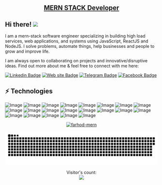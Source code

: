 <h2 align="center"><a href="https://farhod.vercel.app/" style="text-decoration: none, color:#00EF07">MERN STACK Developer</a></h2>

## Hi there! <img src="https://raw.githubusercontent.com/aemmadi/aemmadi/master/wave.gif" width="30px">

I am a mern-stack software engineer specializing in building high load services, web applications, and systems using JavaScript, ReactJS and NodeJS. I solve problems, automate things, help businesses and people to grow and improve life. </br>

I am always open to collaborating on projects and innovative/disruptive ideas. Find out more about me & feel free to connect with me here:

[![Linkedin Badge](https://img.shields.io/badge/LinkedIn-00EF07?style=for-the-badge&logo=linkedin&logoColor=white)](https://www.linkedin.com/in/farhod-shuhratovich/)
[![Web site Badge](	https://img.shields.io/badge/website-00EF07?style=for-the-badge&logo=About.me&logoColor=white)](https://farhod.vercel.app)
[![Telegram Badge](https://img.shields.io/badge/Telegram-00EF07?style=for-the-badge&logo=telegram&logoColor=white)](https://t.me/Farhod_shuhratovich)
[![Facebook Badge](https://img.shields.io/badge/Facebook-00EF07?style=for-the-badge&logo=facebook&logoColor=white)](https://www.facebook.com/farhod_shuhratovich/) 

<!-- <h2 align="left"><a href="https://farhod.vercel.app/" style="text-decoration: none">💻 About Me:</a></h2>

- :computer: I'm currently working on Nodejs
- :hourglass_flowing_sand:  Exploring Microservices & Event Driven Architecture
- :triangular_flag_on_post: I teach code on YouTube
- :muscle: Do Bodybuilding & Calisthenics
- :rocket: Always ready to collaborate for Dev Experiments
 -->
## ⚡ Technologies
![Image](https://img.shields.io/badge/-HTML5-00EF07?style=for-the-badge&logo=html5&logoColor=white)
![Image](https://img.shields.io/badge/-CSS3-00EF07?style=for-the-badge&logo=css3)
![Image](https://img.shields.io/badge/Sass-00EF07?style=for-the-badge&logo=sass&logoColor=white)
![Image](https://img.shields.io/badge/Tailwind_CSS-00EF07?style=for-the-badge&logo=tailwind-css&logoColor=white)
![Image](https://img.shields.io/badge/-Bootstrap-00EF07?style=for-the-badge&logo=bootstrap)
![Image](https://img.shields.io/badge/JavaScript-00EF07?style=for-the-badge&logo=javascript&logoColor=F7DF1E)
![Image](https://img.shields.io/badge/React-00EF07?style=for-the-badge&logo=react&logoColor=61DAFB)
![Image](https://img.shields.io/badge/Redux-00EF07?style=for-the-badge&logo=redux&logoColor=white)
![Image](https://img.shields.io/badge/next.js-00EF07?style=for-the-badge&logo=nextdotjs&logoColor=white)
![Image](https://img.shields.io/badge/GraphQl-00EF07?style=for-the-badge&logo=graphql&logoColor=white)
![Image](https://img.shields.io/badge/PostgreSQL-00EF07?style=for-the-badge&logo=postgresql&logoColor=white)
![Image](https://img.shields.io/badge/Node.js-00EF07?style=for-the-badge&logo=nodedotjs&logoColor=white)
![Image](https://img.shields.io/badge/Express.js-00EF07?style=for-the-badge&logo=express&logoColor=white)
![Image](https://img.shields.io/badge/MongoDB-00EF07?style=for-the-badge&logo=mongodb&logoColor=white)
![Image](https://img.shields.io/badge/TypeScript-00EF07?style=for-the-badge&logo=typescript&logoColor=white)
![Image](https://img.shields.io/badge/Socket.io-00EF07?&style=for-the-badge&logo=Socket.io&logoColor=white)
![Image](https://img.shields.io/badge/Webpack-00EF07?style=for-the-badge&logo=Webpack&logoColor=white)
![Image](https://img.shields.io/badge/Figma-00EF07?style=for-the-badge&logo=figma&logoColor=white)
![Image](https://img.shields.io/badge/Git-00EF07?style=for-the-badge&logo=git&logoColor=white)
![Image](https://img.shields.io/badge/Linux-00EF07?style=for-the-badge&logo=linux&logoColor=black)
![Image](https://img.shields.io/badge/mac%20os-00EF07?style=for-the-badge&logo=macos&logoColor=F0F0F0)


<!-- [![Farhod's GitHub stats](https://github-readme-stats.vercel.app/api?username=anuraghazra)](#) -->
<!-- https://github.com/ryo-ma/github-profile-trophy -->
<p align="center" style="color: #00EF07"> <a href="#"><img src="https://github-profile-trophy.vercel.app/?username=mathletedev&theme=onestar&row=1&margin-w=15&margin-h=15&no-bg=true" alt="farhod-mern" /></a> </p>

<p align="center"><a href=#><img src="contributions.svg"></a></p>

<p align="center"> 
  Visitor's count: <br>
  <img src="https://profile-counter.glitch.me/Farhod-MERN/count.svg" />
</p>
